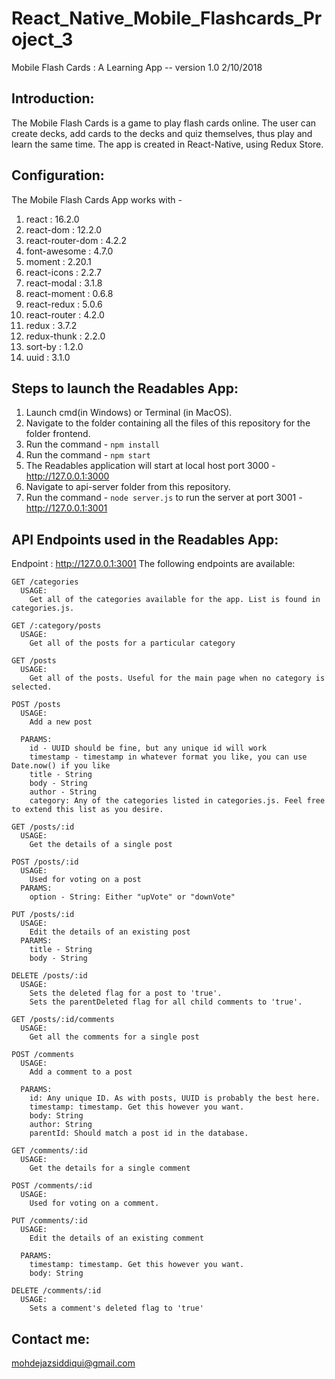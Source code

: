 # React_Native_Mobile_Flashcards_Project_3

Mobile Flash Cards : A Learning App -- version 1.0 2/10/2018


Introduction:
-------------
The Mobile Flash Cards is a game to play flash cards online. The user can create decks, add cards to the decks and
quiz themselves, thus play and learn the same time.
The app is created in React-Native, using Redux Store.


Configuration:
--------------
The Mobile Flash Cards App works with -

1. react : 16.2.0
2. react-dom : 12.2.0
3. react-router-dom : 4.2.2
4. font-awesome : 4.7.0
5. moment : 2.20.1
6. react-icons : 2.2.7
7. react-modal : 3.1.8
8. react-moment : 0.6.8
9. react-redux : 5.0.6
10. react-router : 4.2.0
11. redux : 3.7.2
12. redux-thunk : 2.2.0
13. sort-by : 1.2.0
14. uuid : 3.1.0


Steps to launch the Readables App:
--------------------------------
1. Launch cmd(in Windows) or Terminal (in MacOS).
2. Navigate to the folder containing all the files of this repository for the folder frontend.
3. Run the command - `npm install`
4. Run the command - `npm start`
5. The Readables application will start at local host port 3000 - http://127.0.0.1:3000
6. Navigate to api-server folder from this repository.
7. Run the command - `node server.js` to run the server at port 3001 - http://127.0.0.1:3001


API Endpoints used in the Readables App:
--------------------------------------
Endpoint : http://127.0.0.1:3001
    The following endpoints are available:

    GET /categories
      USAGE:
        Get all of the categories available for the app. List is found in categories.js.

    GET /:category/posts
      USAGE:
        Get all of the posts for a particular category

    GET /posts
      USAGE:
        Get all of the posts. Useful for the main page when no category is selected.

    POST /posts
      USAGE:
        Add a new post

      PARAMS:
        id - UUID should be fine, but any unique id will work
        timestamp - timestamp in whatever format you like, you can use Date.now() if you like
        title - String
        body - String
        author - String
        category: Any of the categories listed in categories.js. Feel free to extend this list as you desire.

    GET /posts/:id
      USAGE:
        Get the details of a single post

    POST /posts/:id
      USAGE:
        Used for voting on a post
      PARAMS:
        option - String: Either "upVote" or "downVote"

    PUT /posts/:id
      USAGE:
        Edit the details of an existing post
      PARAMS:
        title - String
        body - String

    DELETE /posts/:id
      USAGE:
        Sets the deleted flag for a post to 'true'.
        Sets the parentDeleted flag for all child comments to 'true'.

    GET /posts/:id/comments
      USAGE:
        Get all the comments for a single post

    POST /comments
      USAGE:
        Add a comment to a post

      PARAMS:
        id: Any unique ID. As with posts, UUID is probably the best here.
        timestamp: timestamp. Get this however you want.
        body: String
        author: String
        parentId: Should match a post id in the database.

    GET /comments/:id
      USAGE:
        Get the details for a single comment

    POST /comments/:id
      USAGE:
        Used for voting on a comment.

    PUT /comments/:id
      USAGE:
        Edit the details of an existing comment

      PARAMS:
        timestamp: timestamp. Get this however you want.
        body: String

    DELETE /comments/:id
      USAGE:
        Sets a comment's deleted flag to 'true'


Contact me:
-----------
mohdejazsiddiqui@gmail.com

